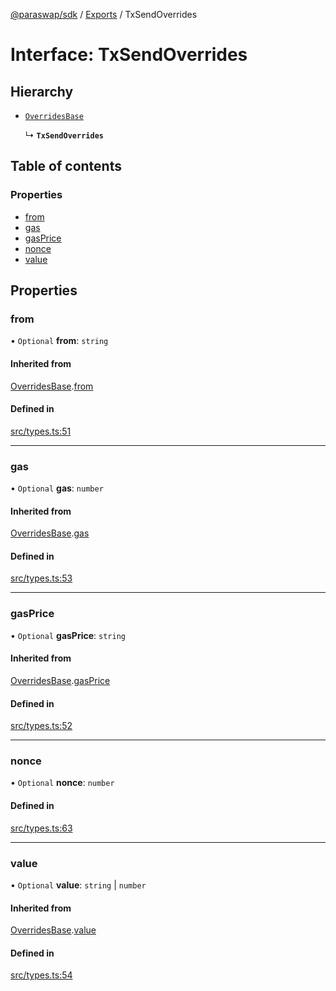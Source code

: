 [@paraswap/sdk](../README.md) / [Exports](../modules.md) / TxSendOverrides

# Interface: TxSendOverrides

## Hierarchy

- [`OverridesBase`](internal_.OverridesBase.md)

  ↳ **`TxSendOverrides`**

## Table of contents

### Properties

- [from](TxSendOverrides.md#from)
- [gas](TxSendOverrides.md#gas)
- [gasPrice](TxSendOverrides.md#gasprice)
- [nonce](TxSendOverrides.md#nonce)
- [value](TxSendOverrides.md#value)

## Properties

### from

• `Optional` **from**: `string`

#### Inherited from

[OverridesBase](internal_.OverridesBase.md).[from](internal_.OverridesBase.md#from)

#### Defined in

[src/types.ts:51](https://github.com/paraswap/paraswap-sdk-limit-orders/blob/feat/add-slippage-for-swap-and-limit-order-building/src/types.ts#L51)

___

### gas

• `Optional` **gas**: `number`

#### Inherited from

[OverridesBase](internal_.OverridesBase.md).[gas](internal_.OverridesBase.md#gas)

#### Defined in

[src/types.ts:53](https://github.com/paraswap/paraswap-sdk-limit-orders/blob/feat/add-slippage-for-swap-and-limit-order-building/src/types.ts#L53)

___

### gasPrice

• `Optional` **gasPrice**: `string`

#### Inherited from

[OverridesBase](internal_.OverridesBase.md).[gasPrice](internal_.OverridesBase.md#gasprice)

#### Defined in

[src/types.ts:52](https://github.com/paraswap/paraswap-sdk-limit-orders/blob/feat/add-slippage-for-swap-and-limit-order-building/src/types.ts#L52)

___

### nonce

• `Optional` **nonce**: `number`

#### Defined in

[src/types.ts:63](https://github.com/paraswap/paraswap-sdk-limit-orders/blob/feat/add-slippage-for-swap-and-limit-order-building/src/types.ts#L63)

___

### value

• `Optional` **value**: `string` \| `number`

#### Inherited from

[OverridesBase](internal_.OverridesBase.md).[value](internal_.OverridesBase.md#value)

#### Defined in

[src/types.ts:54](https://github.com/paraswap/paraswap-sdk-limit-orders/blob/feat/add-slippage-for-swap-and-limit-order-building/src/types.ts#L54)
